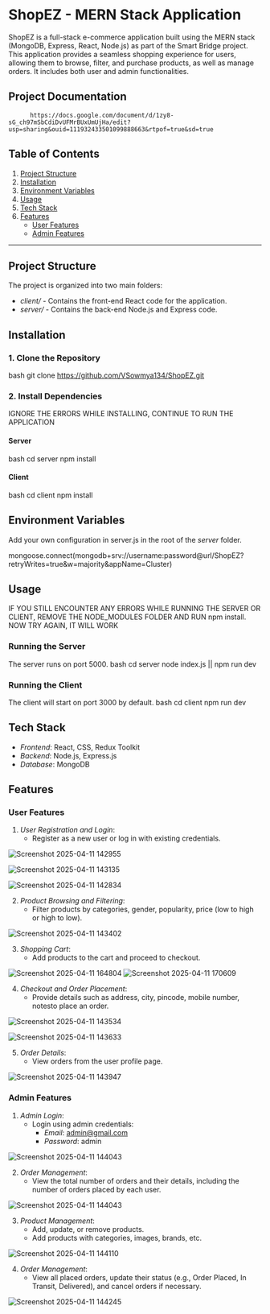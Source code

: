 # ShopEZ - MERN Stack Application

ShopEZ is a full-stack e-commerce application built using the MERN stack (MongoDB, Express, React, Node.js) as part of the Smart Bridge project. This application provides a seamless shopping experience for users, allowing them to browse, filter, and purchase products, as well as manage orders. It includes both user and admin functionalities.

## Project Documentation
          https://docs.google.com/document/d/1zy8-sG_ch97mSbCdiDvUFMrBUxUmUjHa/edit?usp=sharing&ouid=111932433501099888663&rtpof=true&sd=true

## Table of Contents
1. [Project Structure](#project-structure)
2. [Installation](#installation)
3. [Environment Variables](#environment-variables)
4. [Usage](#usage)
5. [Tech Stack](#tech-stack)
6. [Features](#features)
   - [User Features](#user-features)
   - [Admin Features](#admin-features)

---

## Project Structure

The project is organized into two main folders:
- *client/* - Contains the front-end React code for the application.
- *server/* - Contains the back-end Node.js and Express code.

## Installation

### 1. Clone the Repository
 bash
git clone https://github.com/VSowmya134/ShopEZ.git



### 2. Install Dependencies
IGNORE THE ERRORS WHILE INSTALLING, CONTINUE TO RUN THE APPLICATION
#### Server
 bash
cd server
npm install


#### Client
 bash
cd client
npm install


## Environment Variables

Add your own configuration in server.js in the root of the *server* folder. 

mongoose.connect(mongodb+srv://username:password@url/ShopEZ?retryWrites=true&w=majority&appName=Cluster)


## Usage
IF YOU STILL ENCOUNTER ANY ERRORS WHILE RUNNING THE SERVER OR CLIENT, REMOVE THE NODE_MODULES FOLDER AND RUN npm install. NOW TRY AGAIN, IT WILL WORK
### Running the Server
The server runs on port 5000.
 bash
cd server
node index.js || npm run dev


### Running the Client
The client will start on port 3000 by default.
 bash
cd client
npm run dev


## Tech Stack
- *Frontend*: React, CSS, Redux Toolkit
- *Backend*: Node.js, Express.js
- *Database*: MongoDB


## Features

### User Features
1. *User Registration and Login*:
   - Register as a new user or log in with existing credentials.
     
![Screenshot 2025-04-11 142955](https://github.com/SnehaYadavWorld11/shopEz-ecommerce-deploy-to-render/blob/9e3a8d4b5af70018977b2d43019d7aafe8f5bd35/client/assets/Screenshot%202025-06-24%20160456.png)

![Screenshot 2025-04-11 143135](https://github.com/SnehaYadavWorld11/shopEz-ecommerce-deploy-to-render/blob/9e3a8d4b5af70018977b2d43019d7aafe8f5bd35/client/assets/Screenshot%202025-06-24%20160442.png)

![Screenshot 2025-04-11 142834](https://github.com/SnehaYadavWorld11/shopEz-ecommerce-deploy-to-render/blob/fd3ed2a19581d9c4da0d4fedd2ffa0e149bba271/client/assets/Screenshot%202025-06-24%20161101.png)

2. *Product Browsing and Filtering*:
   - Filter products by categories, gender, popularity, price (low to high or high to low).
     
![Screenshot 2025-04-11 143402](https://github.com/SnehaYadavWorld11/shopEz-ecommerce-deploy-to-render/blob/6b75b235428fbf4f90e0e16dfd717b9acc586bbb/client/assets/Screenshot%202025-06-24%20161251.png)

3. *Shopping Cart*:
   - Add products to the cart and proceed to checkout.

![Screenshot 2025-04-11 164804](https://github.com/SnehaYadavWorld11/shopEz-ecommerce-deploy-to-render/blob/501c1c894d04d7b8de6d43c0a91c5ae6a19f77d6/client/assets/Screenshot%202025-06-24%20161545.png)
![Screenshot 2025-04-11 170609](https://github.com/SnehaYadavWorld11/shopEz-ecommerce-deploy-to-render/blob/a3eb400c3b938a0b18453db2909557ca12c0e3e7/client/assets/Screenshot%202025-06-24%20161753.png)

4. *Checkout and Order Placement*:
   - Provide details such as address, city, pincode, mobile number, notesto place an order.
     
![Screenshot 2025-04-11 143534](https://github.com/SnehaYadavWorld11/shopEz-ecommerce-deploy-to-render/blob/c6f6233abcc93b32af24ef5d1499cdd8ffaf34f0/client/assets/Screenshot%202025-06-24%20162159.png)

![Screenshot 2025-04-11 143633](https://github.com/SnehaYadavWorld11/shopEz-ecommerce-deploy-to-render/blob/c6f6233abcc93b32af24ef5d1499cdd8ffaf34f0/client/assets/Screenshot%202025-06-24%20162417.png)

5. *Order Details*:
   - View orders from the user profile page.

![Screenshot 2025-04-11 143947](https://github.com/SnehaYadavWorld11/shopEz-ecommerce-deploy-to-render/blob/c6f6233abcc93b32af24ef5d1499cdd8ffaf34f0/client/assets/Screenshot%202025-06-24%20162455.png)


### Admin Features
1. *Admin Login*:
   - Login using admin credentials:
     - *Email*: admin@gmail.com
     - *Password*: admin

![Screenshot 2025-04-11 144043](https://github.com/SnehaYadavWorld11/shopEz-ecommerce-deploy-to-render/blob/4f44a6cf942bc794db63ac62361e0e4083b79fc8/client/assets/Screenshot%202025-06-24%20163000.png)




2. *Order Management*:
   - View the total number of orders and their details, including the number of orders placed by each user.

![Screenshot 2025-04-11 144043](https://github.com/SnehaYadavWorld11/shopEz-ecommerce-deploy-to-render/blob/4525871f9a8a8bce51c953181c023cc248970509/client/assets/Screenshot%202025-06-24%20163206.png)



3. *Product Management*:
   - Add, update, or remove products.
   - Add products with categories, images, brands, etc.

![Screenshot 2025-04-11 144110](https://github.com/SnehaYadavWorld11/shopEz-ecommerce-deploy-to-render/blob/320d7092dc9d857b786b42a286d33bb7765f669e/client/assets/Screenshot%202025-06-24%20163555.png)


4. *Order Management*:
   - View all placed orders, update their status (e.g., Order Placed, In Transit, Delivered), and cancel orders if necessary.

![Screenshot 2025-04-11 144245](https://github.com/SnehaYadavWorld11/shopEz-ecommerce-deploy-to-render/blob/985325b32e85308b506979b0606f17b57ad5bc98/client/assets/Screenshot%202025-06-24%20163840.png)




